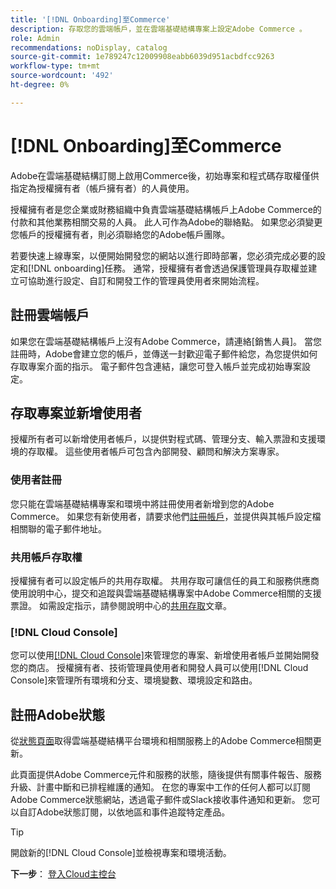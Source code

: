 ```yaml
---
title: '[!DNL Onboarding]至Commerce'
description: 存取您的雲端帳戶，並在雲端基礎結構專案上設定Adobe Commerce 。
role: Admin
recommendations: noDisplay, catalog
source-git-commit: 1e789247c12009908eabb6039d951acbdfcc9263
workflow-type: tm+mt
source-wordcount: '492'
ht-degree: 0%

---
```


# [!DNL Onboarding]至Commerce

Adobe在雲端基礎結構訂閱上啟用Commerce後，初始專案和程式碼存取權僅供指定為授權擁有者（帳戶擁有者）的人員使用。

授權擁有者是您企業或財務組織中負責雲端基礎結構帳戶上Adobe Commerce的付款和其他業務相關交易的人員。 此人可作為Adobe的聯絡點。 如果您必須變更您帳戶的授權擁有者，則必須聯絡您的Adobe帳戶團隊。

若要快速上線專案，以便開始開發您的網站以進行即時部署，您必須完成必要的設定和[!DNL onboarding]任務。 通常，授權擁有者會透過保護管理員存取權並建立可協助進行設定、自訂和開發工作的管理員使用者來開始流程。

## 註冊雲端帳戶

如果您在雲端基礎結構帳戶上沒有Adobe Commerce，請連絡[銷售人員]。 當您註冊時，Adobe會建立您的帳戶，並傳送一封歡迎電子郵件給您，為您提供如何存取專案介面的指示。 電子郵件包含連結，讓您可登入帳戶並完成初始專案設定。

## 存取專案並新增使用者

授權所有者可以新增使用者帳戶，以提供對程式碼、管理分支、輸入票證和支援環境的存取權。 這些使用者帳戶可包含內部開發、顧問和解決方案專家。

### 使用者註冊

您只能在雲端基礎結構專案和環境中將註冊使用者新增到您的Adobe Commerce。 如果您有新使用者，請要求他們[註冊帳戶](https://account.magento.com/customer/account/login/)，並提供與其帳戶設定檔相關聯的電子郵件地址。

### 共用帳戶存取權

授權擁有者可以設定帳戶的共用存取權。 共用存取可讓信任的員工和服務供應商使用說明中心，提交和追蹤與雲端基礎結構專案中Adobe Commerce相關的支援票證。 如需設定指示，請參閱說明中心的[共用存取]文章。

### [!DNL Cloud Console]

您可以使用[[!DNL Cloud Console]](cloud-console.md)來管理您的專案、新增使用者帳戶並開始開發您的商店。 授權擁有者、技術管理員使用者和開發人員可以使用[!DNL Cloud Console]來管理所有環境和分支、環境變數、環境設定和路由。

## 註冊Adobe狀態

從[狀態頁面]取得雲端基礎結構平台環境和相關服務上的Adobe Commerce相關更新。

此頁面提供Adobe Commerce元件和服務的狀態，隨後提供有關事件報告、服務升級、計畫中斷和已排程維護的通知。 在您的專案中工作的任何人都可以訂閱Adobe Commerce狀態網站，透過電子郵件或Slack接收事件通知和更新。 您可以自訂Adobe狀態訂閱，以依地區和事件追蹤特定產品。

>[!TIP]
>
> 開啟新的[!DNL Cloud Console]並檢視專案和環境活動。
>
>**下一步**： [登入Cloud主控台](cloud-console.md)

<!-- link definitions -->

[銷售]: https://business.adobe.com/products/magento/get-demo.html
[共用存取]: https://experienceleague.adobe.com/docs/commerce-knowledge-base/kb/help-center-guide/magento-help-center-user-guide.html#shared-access
[狀態頁面]: https://status.adobe.com/products/503473
